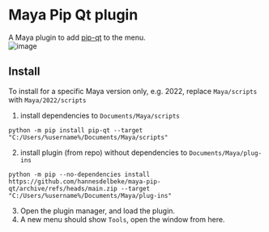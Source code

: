 # Maya Pip Qt plugin

A Maya plugin to add [pip-qt](https://github.com/hannesdelbeke/pip-qt) to the menu.  
![image](https://github.com/hannesdelbeke/maya-pip-qt/assets/3758308/26dd3524-9589-4cab-9ff6-3745577ea262)

## Install
To install for a specific Maya version only, e.g. 2022, replace `Maya/scripts` with `Maya/2022/scripts`
1. install dependencies to `Documents/Maya/scripts`
```
python -m pip install pip-qt --target "C:/Users/%username%/Documents/Maya/scripts"
```
2. install plugin (from repo) without dependencies to `Documents/Maya/plug-ins`
```
python -m pip --no-dependencies install https://github.com/hannesdelbeke/maya-pip-qt/archive/refs/heads/main.zip --target "C:/Users/%username%/Documents/Maya/plug-ins"
```
3. Open the plugin manager, and load the plugin.
4. A new menu should show `Tools`, open the window from here.
